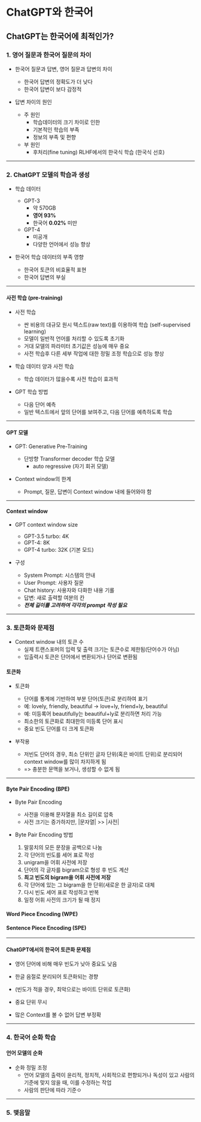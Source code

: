 # ChatGPT와 한국어
## ChatGPT는 한국어에 최적인가?
### 1. 영어 질문과 한국어 질문의 차이
- 한국어 질문과 답변, 영어 질문과 답변의 차이
	- 한국어 답변의 정확도가 더 낮다
	- 한국어 답변이 보다 감정적

- 답변 차이의 원인
	- 주 원인
		- 학습데이터의 크기 차이로 인한
		- 기본적인 학습의 부족
		- 정보의 부족 및 편향
	- 부 원인
		- 후처리(fine tuning) RLHF에서의 한국식 학습 (한국식 선호)

---
### 2. ChatGPT 모델의 학습과 생성
- 학습 데이터
	- GPT-3
		- 약 570GB
		- **영어 93%**
		- 한국어 **0.02%** 미만
	- GPT-4
		- 미공개
		- 다양한 언어에서 성능 향상

- 한국어 학습 데이터의 부족 영향
	- 한국어 토큰의 비효율적 표현
	- 한국어 답변의 부실

---
#### 사전 학습 (pre-training)
- 사전 학습
	- 싼 비용의 대규모 원시 텍스트(raw text)를 이용하여 학습 (self-supervised learning)
	- 모델이 일반적 언어를 처리할 수 있도록 초기화
	- 거대 모델의 파라미터 초기값은 성능에 매우 중요
	- 사전 학습후 다른 세부 작업에 대한 정밀 조정 학습으로 성능 향상

- 학습 데이터 양과 사전 학습
	- 학습 데이터가 많을수록 사전 학습이 효과적

- GPT 학습 방법
	- 다음 단어 예측
	- 일반 텍스트에서 앞의 단어를 보여주고, 다음 단어를 예측하도록 학습

---
#### GPT 모델
- GPT: Generative Pre-Training
	- 단방향 Transformer decoder 학습 모델
		- auto regressive (자기 회귀 모델)

- Context window의 한계
	- Prompt, 질문, 답변이 Context window 내에 들어와야 함

---
#### Context window
- GPT context window size
	- GPT-3.5 turbo: 4K
	- GPT-4: 8K
	- GPT-4 turbo: 32K (기본 모드)

- 구성
	- System Prompt: 시스템의 안내
	- User Prompt: 사용자 질문
	- Chat history: 사용자와 다화한 내용 기롤
	- 답변: 새로 출력할 여분의 칸
	- ***전체 길이를 고려하여 각각의 prompt 작성 필요***

---
### 3. 토큰화와 문제점
- Context window 내의 토큰 수
	- 실제 트랜스포머의 입력 및 출력 크기는 토큰수로 제한됨(단어수가 아님)
	- 입출력시 토큰은 단어에서 변환되거나 단어로 변환됨

#### 토큰화
- 토큰화
	- 단어를 통계에 기반하여 부분 단어(토큰)로 분리하여 표기
	- 예: lovely, friendly, beautiful -> love+ly, friend+ly, beautiful
	- 예: 미등록어 beautifully는 beautiful+ly로 분리하면 처리 가능
	- 최소한의 토큰화로 최대한의 미등록 단어 표시
	- 중요 빈도 단어를 더 크게 토큰화

- 부작용
	- 저빈도 단어의 경우, 최소 단위인 글자 단위(혹은 바이트 단위)로 분리되어 context window를 많이 차지하게 됨
	- => 충분한 문맥을 보거나, 생성할 수 없게 됨

---
#### Byte Pair Encoding (BPE)
- Byte Pair Encoding
	- 사전을 이용해 문자열을 최소 길이로 압축
	- 사전 크기는 증가하지만, |문자열| >> |사전|

- Byte Pair Encoding 방법
	1. 말뭉치의 모든 문장을 공백으로 나눔
	2. 각 단어의 빈도를 세어 표로 작성
	3. unigram을 어휘 사전에 저장
	4. 단어의 각 글자를 bigram으로 형성 후 빈도 계산
	5. **최고 빈도의 bigram을 어휘 사전에 저장**
	6. 각 단어에 있는 그 bigram을 한 단위(새로운 한 글자)로 대체
	7. 다시 빈도 세어 표로 작성하고 반복
	8. 일정 어휘 사전의 크기가 될 때 정지

#### Word Piece Encoding (WPE)
#### Sentence Piece Encoding (SPE)
---
#### ChatGPT에서의 한국어 토큰화 문제점
- 영어 단어에 비해 매우 빈도가 낮아 중요도 낮음
- 한글 음절로 분리되어 토큰화되는 경향
- (빈도가 적을 경우, 최악으로는 바이트 단위로 토큰화)

- 중요 단위 무시
- 많은 Context를 볼 수 없어 답변 부정확

---
### 4. 한국어 순화 학습
#### 언어 모델의 순화
- 순화 정밀 조정
	- 언어 모델의 출력이 윤리적, 정치적, 사회적으로 편향되거나 독성이 있고 사람의 기준에 맞지 않을 때, 이를 수정하는 작업
	- 사람의 판단에 따라 기준ㅇ

---
### 5. 맺음말